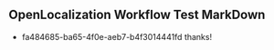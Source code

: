 ## OpenLocalization Workflow Test MarkDown
* fa484685-ba65-4f0e-aeb7-b4f3014441fd thanks!

<!--HONumber=Aug16_HO4-->


